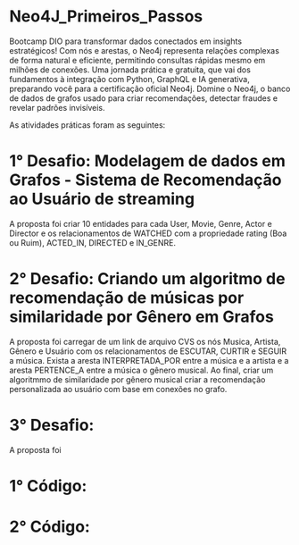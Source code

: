 # Neo4J_Primeiros_Passos
Bootcamp DIO para transformar dados conectados em insights estratégicos!
Com nós e arestas, o Neo4j representa relações complexas de forma natural e eficiente, permitindo consultas rápidas mesmo em milhões de conexões.
Uma jornada prática e gratuita, que vai dos fundamentos à integração com Python, GraphQL e IA generativa, preparando você para a certificação oficial Neo4j.
Domine o Neo4j, o banco de dados de grafos usado para criar recomendações, detectar fraudes e revelar padrões invisíveis.

As atividades práticas foram as seguintes: 
# 1° Desafio: Modelagem de dados em Grafos - Sistema de Recomendação ao Usuário de streaming  
A proposta foi criar 10 entidades para cada User, Movie, Genre, Actor e Director e os relacionamentos de WATCHED com a propriedade rating (Boa ou Ruim),  ACTED_IN,  DIRECTED e  IN_GENRE. 

# 2° Desafio: Criando um algoritmo de recomendação de músicas por similaridade por Gênero em Grafos
A proposta foi carregar de um link de arquivo CVS os nós Musica, Artista, Gênero e Usuário com os relacionamentos de ESCUTAR, CURTIR e SEGUIR a música. Exista a aresta INTERPRETADA_POR entre a música e a artista e a aresta PERTENCE_A entre a música o gênero musical. Ao final, criar um algoritmmo de similaridade por gênero musical criar a recomendação personalizada ao usuário com base em conexões no grafo.

# 3° Desafio:
A proposta foi 

# 1° Código:

# 2° Código: 